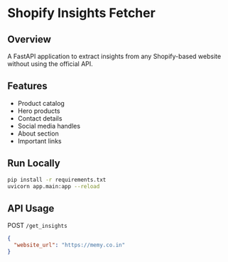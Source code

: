 # Shopify Insights Fetcher

## Overview
A FastAPI application to extract insights from any Shopify-based website without using the official API.

## Features
- Product catalog
- Hero products
- Contact details
- Social media handles
- About section
- Important links

## Run Locally

```bash
pip install -r requirements.txt
uvicorn app.main:app --reload
```

## API Usage

POST `/get_insights`
```json
{
  "website_url": "https://memy.co.in"
}
```
